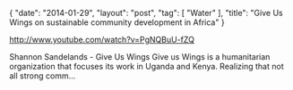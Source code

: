 {
   "date": "2014-01-29",
   "layout": "post",
   "tag": [
      "Water"
   ],
   "title": "Give Us Wings on sustainable community development in Africa"
}

http://www.youtube.com/watch?v=PgNQBuU-fZQ  

Shannon Sandelands - Give Us Wings Give us Wings is a humanitarian organization that focuses its work in Uganda and Kenya. Realizing that not all strong comm...
